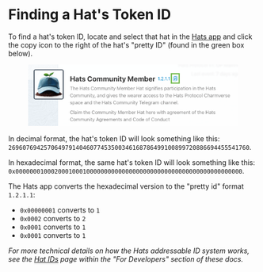 # Finding a Hat's Token ID

To find a hat's token ID, locate and select that hat in the [Hats app](https://app.hatsprotocol.xyz) and click the copy icon to the right of the hat's "pretty ID" (found in the green box below).&#x20;

<figure><img src="../../../.gitbook/assets/Screenshot 2024-04-02 at 13.54.55.png" alt=""><figcaption></figcaption></figure>

In decimal format, the hat's token ID will look something like this: `26960769425706497914046077453500346168786499100899720886694455541760`.

In hexadecimal format, the same hat's token ID will look something like this: `0x0000000100020001000100000000000000000000000000000000000000000000`.

The Hats app converts the hexadecimal version to the "pretty id" format `1.2.1.1`:

* `0x00000001` converts to `1`
* `0x0002` converts to `2`
* `0x0001` converts to `1`
* `0x0001` converts to `1`

_For more technical details on how the Hats addressable ID system works, see the_ [_Hat IDs_](../../../for-developers/hats-protocol-for-developers/hat-ids.md) _page within the "For Developers" section of these docs._
